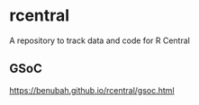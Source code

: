 # rcentral
A repository to track data and code for R Central

## GSoC
https://benubah.github.io/rcentral/gsoc.html
